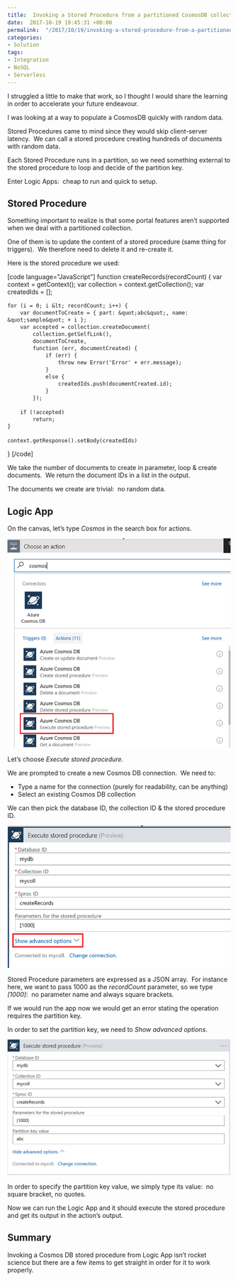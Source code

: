 ```yaml
---
title:  Invoking a Stored Procedure from a partitioned CosmosDB collection from Logic Apps
date:  2017-10-19 19:45:31 +00:00
permalink:  "/2017/10/19/invoking-a-stored-procedure-from-a-partitioned-cosmosdb-collection-from-logic-apps/"
categories:
- Solution
tags:
- Integration
- NoSQL
- Serverless
---
```

I struggled a little to make that work, so I thought I would share the learning in order to accelerate your future endeavour.

I was looking at a way to populate a CosmosDB quickly with random data.

Stored Procedures came to mind since they would skip client-server latency.  We can call a stored procedure creating hundreds of documents with random data.

Each Stored Procedure runs in a partition, so we need something external to the stored procedure to loop and decide of the partition key.

Enter Logic Apps:  cheap to run and quick to setup.

<h2>Stored Procedure</h2>

Something important to realize is that some portal features aren’t supported when we deal with a partitioned collection.

One of them is to update the content of a stored procedure (same thing for triggers).  We therefore need to delete it and re-create it.

Here is the stored procedure we used:

[code language="JavaScript"]
function createRecords(recordCount) {
    var context = getContext();
    var collection = context.getCollection();
    var createdIds = [];

    for (i = 0; i &lt; recordCount; i++) {
        var documentToCreate = { part: &quot;abc&quot;, name: &quot;sample&quot; + i };
        var accepted = collection.createDocument(
            collection.getSelfLink(),
            documentToCreate,
            function (err, documentCreated) {
                if (err) {
                    throw new Error('Error' + err.message);
                }
                else {
                    createdIds.push(documentCreated.id);
                }
            });

        if (!accepted)
            return;
    }

    context.getResponse().setBody(createdIds)
}
[/code]

We take the number of documents to create in parameter, loop &amp; create documents.  We return the document IDs in a list in the output.

The documents we create are trivial:  no random data.

<h2>Logic App</h2>

On the canvas, let’s type <em>Cosmos </em>in the search box for actions.

<a href="assets/2017/10/invoking-a-stored-procedure-from-a-partitioned-cosmosdb-collection-from-logic-apps/image4.png"><img style="border:0 currentcolor;display:inline;background-image:none;" title="image" src="assets/2017/10/invoking-a-stored-procedure-from-a-partitioned-cosmosdb-collection-from-logic-apps/image_thumb4.png" alt="image" border="0" /></a>

Let’s choose <em>Execute stored procedure</em>.

We are prompted to create a new Cosmos DB connection.  We need to:

<ul>
    <li>Type a name for the connection (purely for readability, can be anything)</li>
    <li>Select an existing Cosmos DB collection</li>
</ul>

We can then pick the database ID, the collection ID &amp; the stored procedure ID.

<a href="assets/2017/10/invoking-a-stored-procedure-from-a-partitioned-cosmosdb-collection-from-logic-apps/image5.png"><img style="border:0 currentcolor;display:inline;background-image:none;" title="image" src="assets/2017/10/invoking-a-stored-procedure-from-a-partitioned-cosmosdb-collection-from-logic-apps/image_thumb5.png" alt="image" border="0" /></a>

Stored Procedure parameters are expressed as a JSON array.  For instance here, we want to pass 1000 as the <em>recordCount</em> parameter, so we type <em>[1000]</em>:  no parameter name and always square brackets.

If we would run the app now we would get an error stating the operation requires the partition key.

In order to set the partition key, we need to <em>Show advanced options</em>.

<a href="assets/2017/10/invoking-a-stored-procedure-from-a-partitioned-cosmosdb-collection-from-logic-apps/image6.png"><img style="border:0 currentcolor;display:inline;background-image:none;" title="image" src="assets/2017/10/invoking-a-stored-procedure-from-a-partitioned-cosmosdb-collection-from-logic-apps/image_thumb6.png" alt="image" border="0" /></a>

In order to specify the partition key value, we simply type its value:  no square bracket, no quotes.

Now we can run the Logic App and it should execute the stored procedure and get its output in the action’s output.

<h2>Summary</h2>

Invoking a Cosmos DB stored procedure from Logic App isn’t rocket science but there are a few items to get straight in order for it to work properly.